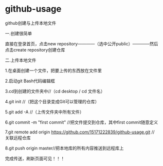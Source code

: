 # github-usage
github创建与上传本地文件

一.创建很简单

  直接在登录首页，点击new repository————（选中公开public）————然后点击create repository创建仓库
  
二.上传本地文件

  1.在桌面创建一个文件，把要上传的东西放在文件里
  
  2.启动git Bash代码编辑框
  
  3.cd到创建的文件夹中//（cd desktop / cd 文件名）
  
  4.git init //（把这个目录变成Git可以管理的仓库）
  
  5.git add -A //（上传文件夹中所有文件）
  
  6.git commit -m "first commit" //把文件提交到仓库，其中first commit随意定义
  
  7.git remote add origin https://github.com/15171222839/github-usage.git //关联远程仓库
  
  8.git push origin master//把本地库的所有内容推送到远程库上

完成传送，刷新页面可见！！！
